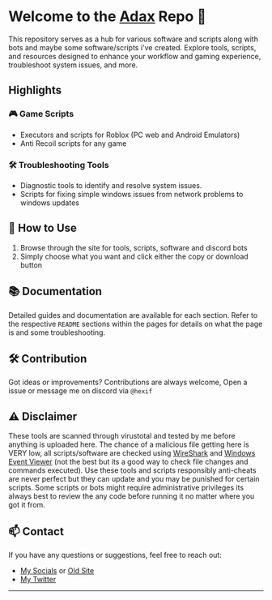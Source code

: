 # Welcome to the [Adax](https://xhexifx.github.io/adax) Repo 🌟

This repository serves as a hub for various software and scripts along with bots and maybe some software/scripts i've created. Explore tools, scripts, and resources designed to enhance your workflow and gaming experience, troubleshoot system issues, and more.

## Highlights

### 🎮 Game Scripts
- Executors and scripts for Roblox (PC web and Android Emulators)
- Anti Recoil scripts for any game

### 🛠 Troubleshooting Tools
- Diagnostic tools to identify and resolve system issues.
- Scripts for fixing simple windows issues from network problems to windows updates

## 🚀 How to Use
1. Browse through the site for tools, scripts, software and discord bots
2. Simply choose what you want and click either the copy or download button

## 📚 Documentation
Detailed guides and documentation are available for each section. Refer to the respective `README` sections within the pages for details on what the page is and some troubleshooting.

## 🛠 Contribution
Got ideas or improvements? Contributions are always welcome, Open a issue or message me on discord via `@hexif`

## ⚠️ Disclaimer
These tools are scanned through virustotal and tested by me before anything is uploaded here. The chance of a malicious file getting here is VERY low, all scripts/software are checked using [WireShark](https://www.wireshark.org) and [Windows Event Viewer](https://learn.microsoft.com/en-us/shows/inside/event-viewer) (not the best but its a good way to check file changes and commands executed). Use these tools and scripts responsibly anti-cheats are never perfect but they can update and you may be punished for certain scripts. Some scripts or bots might require administrative privileges its always best to review the any code before running it no matter where you got it from.


## 📫 Contact
If you have any questions or suggestions, feel free to reach out:
- [My Socials](https://ebio.gg/@hexif) or [Old Site](https://hexif.godaddysites.com)
- [My Twitter](https://x.com/xHeXifx)

---
